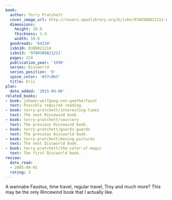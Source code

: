 ```yaml
---
book:
  author: Terry Pratchett
  cover_image_url: http://covers.openlibrary.org/b/isbn/9780380821211-L.jpg
  dimensions:
    height: 20.0
    thickness: 1.4
    width: 10.6
  goodreads: '64218'
  isbn10: 0380821214
  isbn13: '9780380821211'
  pages: 224
  publication_year: '1990'
  series: Discworld
  series_position: '9'
  spine_color: '#37c0b3'
  title: Eric
plan:
  date_added: '2015-04-08'
related_books:
- book: johann-wolfgang-von-goethe/faust
  text: Possibly required reading.
- book: terry-pratchett/interesting-times
  text: The next Rincewind book.
- book: terry-pratchett/sourcery
  text: The previous Rincewind book.
- book: terry-pratchett/guards-guards
  text: The previous Discworld book.
- book: terry-pratchett/moving-pictures
  text: The next Discworld book.
- book: terry-pratchett/the-color-of-magic
  text: The first Discworld book.
review:
  date_read:
  - 2005-09-01
  rating: 3
---
```


A wannabe Faustus, time travel, regular travel, Troy and much more? This may be the only Rincewind book that I actually
like.
